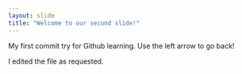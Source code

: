 ```yaml
---
layout: slide
title: "Welcome to our second slide!"
---
```

My first commit try for Github learning.
Use the left arrow to go back!




I edited the file as requested.
